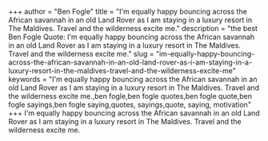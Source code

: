+++
author = "Ben Fogle"
title = "I'm equally happy bouncing across the African savannah in an old Land Rover as I am staying in a luxury resort in The Maldives. Travel and the wilderness excite me."
description = "the best Ben Fogle Quote: I'm equally happy bouncing across the African savannah in an old Land Rover as I am staying in a luxury resort in The Maldives. Travel and the wilderness excite me."
slug = "im-equally-happy-bouncing-across-the-african-savannah-in-an-old-land-rover-as-i-am-staying-in-a-luxury-resort-in-the-maldives-travel-and-the-wilderness-excite-me"
keywords = "I'm equally happy bouncing across the African savannah in an old Land Rover as I am staying in a luxury resort in The Maldives. Travel and the wilderness excite me.,ben fogle,ben fogle quotes,ben fogle quote,ben fogle sayings,ben fogle saying,quotes, sayings,quote, saying, motivation"
+++
I'm equally happy bouncing across the African savannah in an old Land Rover as I am staying in a luxury resort in The Maldives. Travel and the wilderness excite me.
